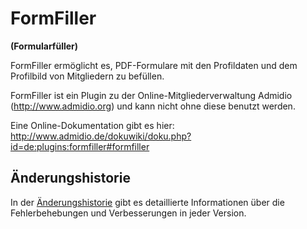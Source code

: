# FormFiller

**(Formularfüller)**

FormFiller ermöglicht es, PDF-Formulare mit den Profildaten und dem Profilbild von Mitgliedern zu befüllen. 

FormFiller ist ein Plugin zu der Online-Mitgliederverwaltung Admidio (http://www.admidio.org) und kann nicht ohne diese benutzt werden.

Eine Online-Dokumentation gibt es hier: http://www.admidio.de/dokuwiki/doku.php?id=de:plugins:formfiller#formfiller

## Änderungshistorie

In der [Änderungshistorie](http://www.admidio.de/dokuwiki/doku.php?id=de:plugins:formfiller#aenderungshistorie) gibt es detaillierte Informationen über die Fehlerbehebungen und Verbesserungen in jeder Version.
